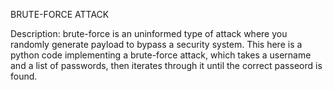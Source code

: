 BRUTE-FORCE ATTACK

Description: brute-force is an uninformed type of attack where you randomly generate payload to bypass a security system. This here is a python code implementing a brute-force attack, which takes a username and a list of passwords, then iterates through it until the correct passeord is found.


